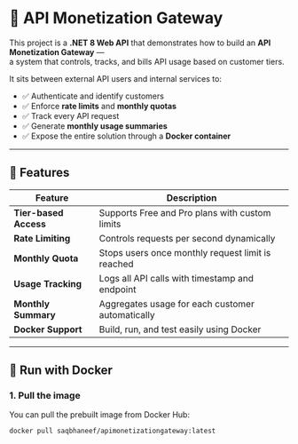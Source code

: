 ﻿# 🧩 API Monetization Gateway

This project is a **.NET 8 Web API** that demonstrates how to build an **API Monetization Gateway** —  
a system that controls, tracks, and bills API usage based on customer tiers.

It sits between external API users and internal services to:
- ✅ Authenticate and identify customers  
- ✅ Enforce **rate limits** and **monthly quotas**  
- ✅ Track every API request  
- ✅ Generate **monthly usage summaries**  
- ✅ Expose the entire solution through a **Docker container**

---

## 🧱 Features

| Feature | Description |
|----------|-------------|
| **Tier-based Access** | Supports Free and Pro plans with custom limits |
| **Rate Limiting** | Controls requests per second dynamically |
| **Monthly Quota** | Stops users once monthly request limit is reached |
| **Usage Tracking** | Logs all API calls with timestamp and endpoint |
| **Monthly Summary** | Aggregates usage for each customer automatically |
| **Docker Support** | Build, run, and test easily using Docker |

---

## 🐳 Run with Docker

### 1. Pull the image
You can pull the prebuilt image from Docker Hub:
```bash
docker pull saqbhaneef/apimonetizationgateway:latest